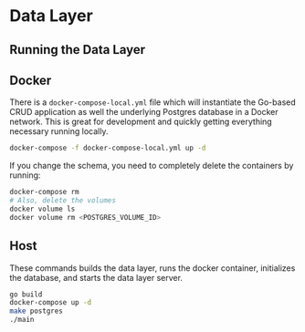 # Data Layer



## Running the Data Layer

## Docker
There is a `docker-compose-local.yml` file which will instantiate the Go-based CRUD application as well the underlying Postgres database in a Docker network. This is great for development and quickly getting everything necessary running locally.

```sh
docker-compose -f docker-compose-local.yml up -d
```

If you change the schema, you need to completely delete the containers by running:
```sh
docker-compose rm
# Also, delete the volumes
docker volume ls
docker volume rm <POSTGRES_VOLUME_ID>
```

## Host
These commands builds the data layer, runs the docker container, initializes the database, and starts the data layer server.
```sh
go build
docker-compose up -d
make postgres
./main
```